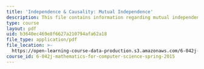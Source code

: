 ```yaml
---
title: 'Independence & Causality: Mutual Independence'
description: This file contains information regarding mutual independence.
type: course
layout: pdf
uid: b3640ec469e8f6627a210794afa62a18
file_type: application/pdf
file_location: >-
  https://open-learning-course-data-production.s3.amazonaws.com/6-042j-mathematics-for-computer-science-spring-2015/b3640ec469e8f6627a210794afa62a18_MIT6_042JS15_MutualIndepend.pdf
course_id: 6-042j-mathematics-for-computer-science-spring-2015
---
```

